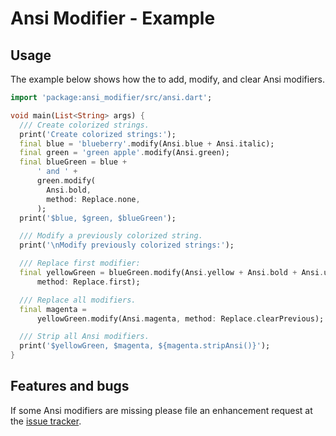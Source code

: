 # Ansi Modifier - Example

## Usage
The example below shows how the to add, modify, and clear Ansi modifiers.

```Dart
import 'package:ansi_modifier/src/ansi.dart';

void main(List<String> args) {
  /// Create colorized strings.
  print('Create colorized strings:');
  final blue = 'blueberry'.modify(Ansi.blue + Ansi.italic);
  final green = 'green apple'.modify(Ansi.green);
  final blueGreen = blue +
      ' and ' +
      green.modify(
        Ansi.bold,
        method: Replace.none,
      );
  print('$blue, $green, $blueGreen');

  /// Modify a previously colorized string.
  print('\nModify previously colorized strings:');

  /// Replace first modifier:
  final yellowGreen = blueGreen.modify(Ansi.yellow + Ansi.bold + Ansi.underline,
      method: Replace.first);

  /// Replace all modifiers.
  final magenta =
      yellowGreen.modify(Ansi.magenta, method: Replace.clearPrevious);

  /// Strip all Ansi modifiers.
  print('$yellowGreen, $magenta, ${magenta.stripAnsi()}');
}
```

## Features and bugs

If some Ansi modifiers are missing please file an enhancement request
at the [issue tracker][tracker].

[tracker]: https://github.com/simphotonics/ansi_modifier/issues

[ansi_modifier]: https://pub.dev/packages/ansi_modifier

[Ansi]: https://pub.dev/packages/ansi_modifier/doc/api/ansi_modifier/Ansi-class.html

[modify]: https://pub.dev/documentation/ansi_modifier/doc/api/ansi_modifier/AnsiModifier/modify.html

[clearAnsi]: https://pub.dev/documentation/ansi_modifier/doc/api/ansi_modifier/AnsiModifier/asyncGroup.html
